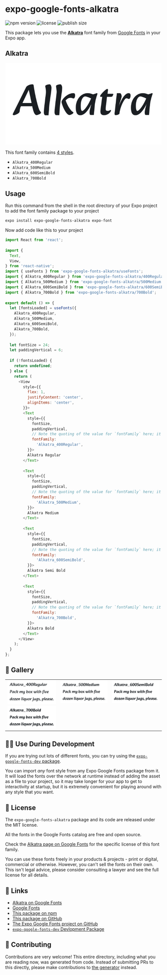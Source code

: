 # expo-google-fonts-alkatra

![npm version](https://flat.badgen.net/npm/v/expo-google-fonts-alkatra)
![license](https://flat.badgen.net/github/license/expo/google-fonts)
![publish size](https://flat.badgen.net/packagephobia/install/expo-google-fonts-alkatra)

This package lets you use the [**Alkatra**](https://fonts.google.com/specimen/Alkatra) font family from [Google Fonts](https://fonts.google.com/) in your Expo app.

## Alkatra

![Alkatra](./font-family.png)

This font family contains [4 styles](#-gallery).

- `Alkatra_400Regular`
- `Alkatra_500Medium`
- `Alkatra_600SemiBold`
- `Alkatra_700Bold`

## Usage

Run this command from the shell in the root directory of your Expo project to add the font family package to your project
```sh
expo install expo-google-fonts-alkatra expo-font
```

Now add code like this to your project
```js
import React from 'react';

import {
  Text,
  View,
} from 'react-native';
import { useFonts } from 'expo-google-fonts-alkatra/useFonts';
import { Alkatra_400Regular } from 'expo-google-fonts-alkatra/400Regular';
import { Alkatra_500Medium } from 'expo-google-fonts-alkatra/500Medium';
import { Alkatra_600SemiBold } from 'expo-google-fonts-alkatra/600SemiBold';
import { Alkatra_700Bold } from 'expo-google-fonts-alkatra/700Bold';

export default () => {
  let [fontsLoaded] = useFonts({
    Alkatra_400Regular,
    Alkatra_500Medium,
    Alkatra_600SemiBold,
    Alkatra_700Bold,
  });

  let fontSize = 24;
  let paddingVertical = 6;

  if (!fontsLoaded) {
    return undefined;
  } else {
    return (
      <View
        style={{
          flex: 1,
          justifyContent: 'center',
          alignItems: 'center',
        }}>
        <Text
          style={{
            fontSize,
            paddingVertical,
            // Note the quoting of the value for `fontFamily` here; it expects a string!
            fontFamily:
              'Alkatra_400Regular',
          }}>
          Alkatra Regular
        </Text>

        <Text
          style={{
            fontSize,
            paddingVertical,
            // Note the quoting of the value for `fontFamily` here; it expects a string!
            fontFamily:
              'Alkatra_500Medium',
          }}>
          Alkatra Medium
        </Text>

        <Text
          style={{
            fontSize,
            paddingVertical,
            // Note the quoting of the value for `fontFamily` here; it expects a string!
            fontFamily:
              'Alkatra_600SemiBold',
          }}>
          Alkatra Semi Bold
        </Text>

        <Text
          style={{
            fontSize,
            paddingVertical,
            // Note the quoting of the value for `fontFamily` here; it expects a string!
            fontFamily:
              'Alkatra_700Bold',
          }}>
          Alkatra Bold
        </Text>
      </View>
    );
  }
};

```

## 🔡 Gallery


||||
|-|-|-|
|![Alkatra_400Regular](.//400Regular/Alkatra_400Regular.ttf.png)|![Alkatra_500Medium](.//500Medium/Alkatra_500Medium.ttf.png)|![Alkatra_600SemiBold](.//600SemiBold/Alkatra_600SemiBold.ttf.png)||
|![Alkatra_700Bold](.//700Bold/Alkatra_700Bold.ttf.png)||||


## 👩‍💻 Use During Development

If you are trying out lots of different fonts, you can try using the [`expo-google-fonts-dev` package](https://github.com/freeboub/google-fonts/tree/master/font-packages/dev#readme).

You can import *any* font style from any Expo Google Fonts package from it. It will load the fonts
over the network at runtime instead of adding the asset as a file to your project, so it may take longer
for your app to get to interactivity at startup, but it is extremely convenient
for playing around with any style that you want.

## 📖 License

The `expo-google-fonts-alkatra` package and its code are released under the MIT license.

All the fonts in the Google Fonts catalog are free and open source.

Check the [Alkatra page on Google Fonts](https://fonts.google.com/specimen/Alkatra) for the specific license of this font family.

You can use these fonts freely in your products & projects - print or digital, commercial or otherwise. However, you can't sell the fonts on their own. This isn't legal advice, please consider consulting a lawyer and see the full license for all details.

## 🔗 Links

- [Alkatra on Google Fonts](https://fonts.google.com/specimen/Alkatra)
- [Google Fonts](https://fonts.google.com/)
- [This package on npm](https://www.npmjs.com/package/expo-google-fonts-alkatra)
- [This package on GitHub](https://github.com/freeboub/google-fonts/tree/master/font-packages/alkatra)
- [The Expo Google Fonts project on GitHub](https://github.com/freeboub/google-fonts)
- [`expo-google-fonts-dev` Devlopment Package](https://github.com/freeboub/google-fonts/tree/master/font-packages/dev)

## 🤝 Contributing

Contributions are very welcome! This entire directory, including what you are reading now, was generated from code. Instead of submitting PRs to this directly, please make contributions to [the generator](https://github.com/freeboub/google-fonts/tree/master/packages/generator) instead.

